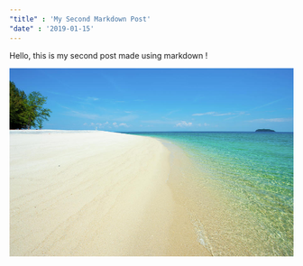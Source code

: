 ```yaml
---
"title" : 'My Second Markdown Post'
"date" : '2019-01-15'
---
```


Hello, this is my second post made using markdown !


![Tranquil Beach](tranquil-beach.jpg)

<!-- <iframe src="https://youtube.com/embed/tgNymZ7vqY"></iframe> -->